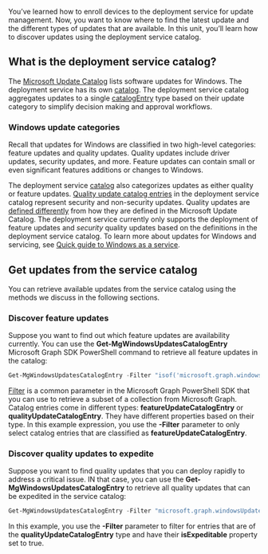 You’ve learned how to enroll devices to the deployment service for update management. Now, you want to know where to find the latest update and the different types of updates that are available. In this unit, you’ll learn how to discover updates using the deployment service catalog.

## What is the deployment service catalog?

The [Microsoft Update Catalog](https://www.catalog.update.microsoft.com/) lists software updates for Windows. The deployment service has its own [catalog](/graph/api/resources/windowsupdates-catalog). The deployment service catalog aggregates updates to a single [catalogEntry](/graph/api/resources/windowsupdates-catalogentry) type based on their update category to simplify decision making and approval workflows.

### Windows update categories

Recall that updates for Windows are classified in two high-level categories: feature updates and quality updates. Quality updates include driver updates, security updates, and more. Feature updates can contain small or even significant features additions or changes to Windows.

The deployment service [catalog](/graph/api/resources/windowsupdates-catalog?view=graph-rest-beta&preserve-view=true) also categorizes updates as either quality or feature updates. [Quality update catalog entries](/graph/api/resources/windowsupdates-qualityupdatecatalogentry?view=graph-rest-beta&preserve-view=true) in the deployment service catalog represent security and non-security updates.
Quality updates are [defined differently](/graph/windowsupdates-software-updates) from how they are defined in the Microsoft Update Catalog. The deployment service currently only supports the deployment of feature updates and *security* quality updates based on the definitions in the deployment service catalog. To learn more about updates for Windows and servicing, see [Quick guide to Windows as a service](/windows/deployment/update/waas-quick-start).

## Get updates from the service catalog

You can retrieve available updates from the service catalog using the methods we discuss in the following sections.

### Discover feature updates

Suppose you want to find out which feature updates are availability currently. You can use the **Get-MgWindowsUpdatesCatalogEntry** Microsoft Graph SDK PowerShell command to retrieve all feature updates in the catalog:

```PowerShell
Get-MgWindowsUpdatesCatalogEntry -Filter "isof('microsoft.graph.windowsUpdates.featureUpdateCatalogEntry')"
```

[Filter](/graph/query-parameters) is a common parameter in the Microsoft Graph PowerShell SDK that you can use to retrieve a subset of a collection from Microsoft Graph. Catalog entries come in different types: **featureUpdateCatalogEntry** or **qualityUpdateCatalogEntry**. They have different properties based on their type. In this example expression, you use the **-Filter** parameter to only select catalog entries that are classified as **featureUpdateCatalogEntry**.

### Discover quality updates to expedite

Suppose you want to find quality updates that you can deploy rapidly to address a critical issue. IN that case, you can use the **Get-MgWindowsUpdatesCatalogEntry** to retrieve all quality updates that can be expedited in the service catalog:

```PowerShell
Get-MgWindowsUpdatesCatalogEntry -Filter "microsoft.graph.windowsUpdates.qualityUpdateCatalogEntry/isExpeditable eq true"
```

In this example, you use the **-Filter** parameter to filter for entries that are of the **qualityUpdateCatalogEntry** type and have their **isExpeditable** property set to true.
